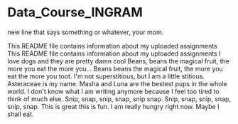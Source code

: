 # Data_Course_INGRAM

new line that says something or whatever, your mom.

This README file contains information about my uploaded assignments
This README file contains information about my uploaded assignments
I love dogs and they are pretty damn cool
Beans, beans the magical fruit, the more you eat the more you...
Beans beans the magical fruit, the more you eat the more you toot.
I'm not superstitious, but I am a little stitious.
Asteraceae is my name.
Masha and Luna are the bestest pups in the whole world. I don't know what I am writing anymore because I feel too tired to think of much else.
Snip, snap, snip, snap, snip snap.
Snip, snap, snip, snap, snip, snap.
This is great this is fun.
I am really hungry right now. Maybe I shall eat.
